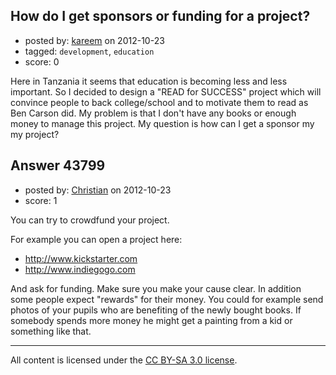 ## How do I get sponsors or funding for a project?

- posted by: [kareem](https://stackexchange.com/users/-1/21286-kareem) on 2012-10-23
- tagged: `development`, `education`
- score: 0

Here in Tanzania it seems that education is becoming less and less important.  So I decided to design a "READ for SUCCESS" project which will convince people to back college/school and to motivate them to read as Ben Carson did.  My problem is that I don't have any books or enough money to manage this project.  My question is how can I get a sponsor my my project?


## Answer 43799

- posted by: [Christian](https://stackexchange.com/users/-1/9952-christian) on 2012-10-23
- score: 1

You can try to crowdfund your project.

For example you can open a project here:

 - http://www.kickstarter.com
 - http://www.indiegogo.com

And ask for funding. Make sure you make your cause clear. In addition some people expect "rewards" for their money. You could for example send photos of your pupils who are benefiting of the newly bought books. If somebody spends more money he might get a painting from a kid or something like that.



---

All content is licensed under the [CC BY-SA 3.0 license](https://creativecommons.org/licenses/by-sa/3.0/).
